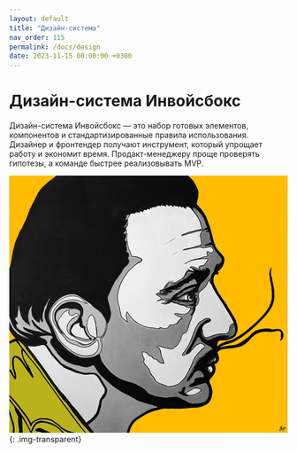 ```yaml
---
layout: default
title: "Дизайн-система"
nav_order: 115
permalink: /docs/design
date: 2023-11-15 00:00:00 +0300
---
```


# Дизайн-система Инвойсбокс

Дизайн-система Инвойсбокс — это набор готовых элементов, компонентов и стандартизированные правила использования. Дизайнер и фронтендер
получают инструмент, который упрощает работу и экономит время. Продакт-менеджеру проще проверять гипотезы, а команде быстрее реализовывать
MVP.


![Дизайн-система Инвойсбокс](/assets/images/design.png){: .img-transparent}

